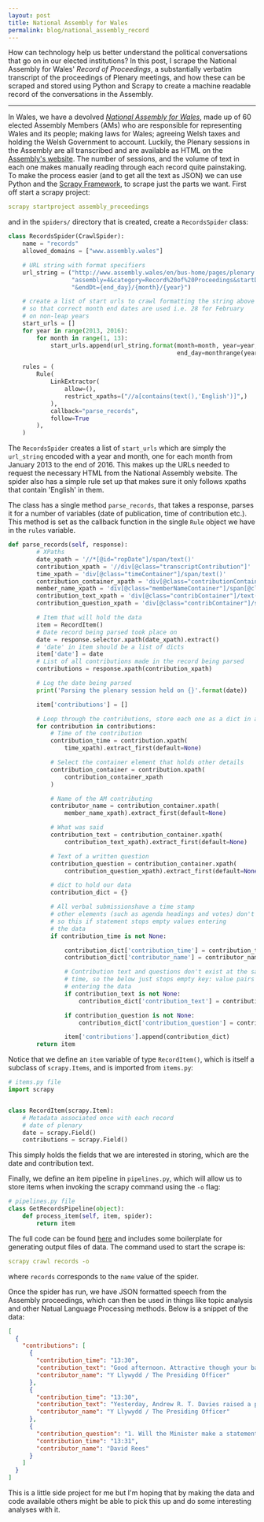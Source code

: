 ```yaml
---
layout: post
title: National Assembly for Wales
permalink: blog/national_assembly_record
---
```


How can technology help us better understand the political conversations that go on in our elected institutions? In this post, I scrape the National Assembly for Wales' *Record of Proceedings*, a substantially verbatim transcript of the proceedings of Plenary meetings, and how these can be scraped and stored using Python and Scrapy to create a machine readable record of the conversations in the Assembly.

-----
<!--more-->

In Wales, we have a devolved [*National Assembly for Wales*](http://www.assembly.wales/), made up of 60 elected Assembly Members (AMs) who are responsible for representing Wales and its people; making laws for Wales; agreeing Welsh taxes and holding the Welsh Government to account. Luckily, the Plenary sessions in the Assembly are all transcribed and are available as HTML on the [Assembly's website](http://www.assembly.wales/en/bus-home/Pages/cofnod.aspx). The number of sessions, and the volume of text in each one makes manually reading through each record quite painstaking. To make the process easier (and to get all the text as JSON) we can use Python and the [Scrapy Framework](https://scrapy.org/), to scrape just the parts we want. First off  start a scrapy project:

``` yaml
scrapy startproject assembly_proceedings
```

and in the `spiders/` directory that is created, create a `RecordsSpider` class:

``` python
class RecordsSpider(CrawlSpider):
    name = "records"
    allowed_domains = ["www.assembly.wales"]

    # URL string with format specifiers
    url_string = ("http://www.assembly.wales/en/bus-home/pages/plenary.aspx?" +
                  "assembly=4&category=Record%20of%20Proceedings&startDt=01/{month}/{year}" +
                  "&endDt={end_day}/{month}/{year}")

    # create a list of start urls to crawl formatting the string above
    # so that correct month end dates are used i.e. 28 for February
    # on non-leap years
    start_urls = []
    for year in range(2013, 2016):
        for month in range(1, 13):
            start_urls.append(url_string.format(month=month, year=year,
                                                end_day=monthrange(year, month)[1]))

    rules = (
        Rule(
            LinkExtractor(
                allow=(),
                restrict_xpaths=("//a[contains(text(),'English')]",)
            ),
            callback="parse_records",
            follow=True
        ),
    )
```

The `RecordsSpider` creates a list of `start_urls` which are simply the `url_string` encoded with a year and month, one for each month from January 2013 to the end of 2016. This makes up the URLs needed to request the necessary HTML from the National Assembly website. The spider also has a simple rule set up that makes sure it only follows xpaths that contain 'English' in them.

The class has a single method `parse_records`, that takes a response, parses it for a number of variables (date of publication, time of contribution etc.). This method is set as the callback function in the single `Rule` object we have in the `rules` variable.

``` python
def parse_records(self, response):
        # XPaths
        date_xpath = '//*[@id="ropDate"]/span/text()'
        contribution_xpath = '//div[@class="transcriptContribution"]'
        time_xpath = 'div[@class="timeContainer"]/span/text()'
        contribution_container_xpath = 'div[@class="contributionContainer"]'
        member_name_xpath = 'div[@class="memberNameContainer"]/span[@class="memberName"]/text()'
        contribution_text_xpath = 'div[@class="contribContainer"]/text()'
        contribution_question_xpath = 'div[@class="contribContainer"]/span[@class="contributeTypeO"]/text()'

        # Item that will hold the data
        item = RecordItem()
        # Date record being parsed took place on
        date = response.selector.xpath(date_xpath).extract()
        # 'date' in item should be a list of dicts
        item['date'] = date
        # List of all contributions made in the record being parsed
        contributions = response.xpath(contribution_xpath)

        # Log the date being parsed
        print('Parsing the plenary session held on {}'.format(date))

        item['contributions'] = []

        # Loop through the contributions, store each one as a dict in a list
        for contribution in contributions:
            # Time of the contribution
            contribution_time = contribution.xpath(
                time_xpath).extract_first(default=None)

            # Select the container element that holds other details
            contribution_container = contribution.xpath(
                contribution_container_xpath
            )

            # Name of the AM contributing
            contributor_name = contribution_container.xpath(
                member_name_xpath).extract_first(default=None)

            # What was said
            contribution_text = contribution_container.xpath(
                contribution_text_xpath).extract_first(default=None)

            # Text of a written question
            contribution_question = contribution_container.xpath(
                contribution_question_xpath).extract_first(default=None)

            # dict to hold our data
            contribution_dict = {}

            # All verbal submissionshave a time stamp
            # other elements (such as agenda headings and votes) don't
            # so this if statement stops empty values entering
            # the data
            if contribution_time is not None:

                contribution_dict['contribution_time'] = contribution_time
                contribution_dict['contributor_name'] = contributor_name

                # Contribution text and questions don't exist at the same
                # time, so the below just stops empty key: value pairs
                # entering the data
                if contribution_text is not None:
                    contribution_dict['contribution_text'] = contribution_text

                if contribution_question is not None:
                    contribution_dict['contribution_question'] = contribution_question

                item['contributions'].append(contribution_dict)
        return item
```

Notice that we define an `item` variable of type `RecordItem()`, which is itself a subclass of `scrapy.Items`, and is imported from `items.py`:

``` python
# items.py file
import scrapy


class RecordItem(scrapy.Item):
    # Metadata associated once with each record
    # date of plenary
    date = scrapy.Field()
    contributions = scrapy.Field()
```

This simply holds the fields that we are interested in storing, which are the date and contribution text.

Finally, we define an item pipeline in `pipelines.py`, which will allow us to store items when invoking the scrapy command using the `-o` flag:

``` python
# pipelines.py file
class GetRecordsPipeline(object):
    def process_item(self, item, spider):
        return item
```

The full code can be found [here](https://github.com/JamesGardiner/assembly_proceedings/tree/master/src/data/get_records) and includes some boilerplate for generating output files of data. The command used to start the scrape is:

``` yaml
scrapy crawl records -o
```

where `records` corresponds to the `name` value of the spider.

Once the spider has run, we have JSON formatted speech from the Assembly proceedings, which can then be used in things like topic analysis and other Natual Language Processing methods. Below is a snippet of the data:

``` json
[
  {
    "contributions": [
      {
        "contribution_time": "13:30",
        "contribution_text": "Good afternoon. Attractive though your back is, Alun Davies, I would rather see your face. [Laughter.] That is now on the record. The National Assembly for Wales is now in session.",
        "contributor_name": "Y Llywydd / The Presiding Officer"
      },
      {
        "contribution_time": "13:30",
        "contribution_text": "Yesterday, Andrew R. T. Davies raised a point of order regarding remarks made by the First Minister during questions to him. I have now had the opportunity to review the Record of Proceedings. The First Minister’s questions is the opportunity for Members to scrutinise the First Minister, and robust, spirited debate is expected. However, I expect all Members to behave courteously, even when both sides are disputing evidence. I would remind Members that they should not make remarks in the Chamber that appear to call into question another Member’s integrity. Thank you.",
        "contributor_name": "Y Llywydd / The Presiding Officer"
      },
      {
        "contribution_question": "1. Will the Minister make a statement on curriculum developments for schools. OAQ(4)0232(ESK)",
        "contribution_time": "13:31",
        "contributor_name": "David Rees"
      }
    ]
  }
]
```


This is a little side project for me but I'm hoping that by making the data and code available others might be able to pick this up and do some interesting analyses with it.
